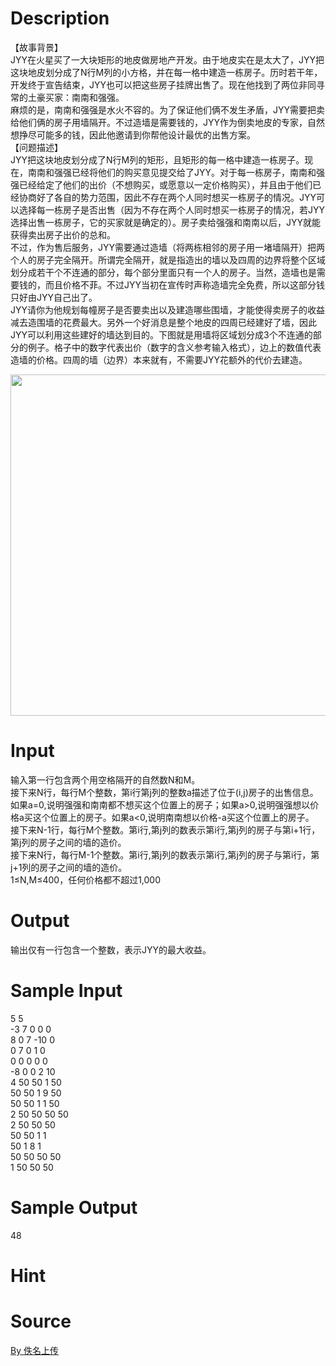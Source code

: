 
# Description

<div class="content"><p>【故事背景】<br/>
JYY在火星买了一大块矩形的地皮做房地产开发。由于地皮实在是太大了，JYY把这块地皮划分成了N行M列的小方格，并在每一格中建造一栋房子。历时若干年，开发终于宣告结束，JYY也可以把这些房子挂牌出售了。现在他找到了两位非同寻常的土豪买家：南南和强强。<br/>
麻烦的是，南南和强强是水火不容的。为了保证他们俩不发生矛盾，JYY需要把卖给他们俩的房子用墙隔开。不过造墙是需要钱的，JYY作为倒卖地皮的专家，自然想挣尽可能多的钱，因此他邀请到你帮他设计最优的出售方案。<br/>
【问题描述】<br/>
JYY把这块地皮划分成了N行M列的矩形，且矩形的每一格中建造一栋房子。现在，南南和强强已经将他们的购买意见提交给了JYY。对于每一栋房子，南南和强强已经给定了他们的出价（不想购买，或愿意以一定价格购买），并且由于他们已经协商好了各自的势力范围，因此不存在两个人同时想买一栋房子的情况。JYY可以选择每一栋房子是否出售（因为不存在两个人同时想买一栋房子的情况，若JYY选择出售一栋房子，它的买家就是确定的）。房子卖给强强和南南以后，JYY就能获得卖出房子出价的总和。<br/>
不过，作为售后服务，JYY需要通过造墙（将两栋相邻的房子用一堵墙隔开）把两个人的房子完全隔开。所谓完全隔开，就是指造出的墙以及四周的边界将整个区域划分成若干个不连通的部分，每个部分里面只有一个人的房子。当然，造墙也是需要钱的，而且价格不菲。不过JYY当初在宣传时声称造墙完全免费，所以这部分钱只好由JYY自己出了。<br/>
JYY请你为他规划每幢房子是否要卖出以及建造哪些围墙，才能使得卖房子的收益减去造围墙的花费最大。另外一个好消息是整个地皮的四周已经建好了墙，因此JYY可以利用这些建好的墙达到目的。下图就是用墙将区域划分成3个不连通的部分的例子。格子中的数字代表出价（数字的含义参考输入格式），边上的数值代表造墙的价格。四周的墙（边界）本来就有，不需要JYY花额外的代价去建造。 </p>
<p><img width="710" height="546" alt="" src="source/bzoj/4485/img/aHR0cHM6Ly9seWRzeS5jb20vSnVkZ2VPbmxpbmUvdXBsb2FkLzIwMTYwNC80LnBuZw==.png"/></p></div>

# Input

<div class="content"><p>输入第一行包含两个用空格隔开的自然数N和M。<br/>
接下来N行，每行M个整数，第i行第j列的整数a描述了位于(i,j)房子的出售信息。如果a=0,说明强强和南南都不想买这个位置上的房子；如果a&gt;0,说明强强想以价格a买这个位置上的房子。如果a&lt;0,说明南南想以价格-a买这个位置上的房子。<br/>
接下来N-1行，每行M个整数。第i行,第j列的数表示第i行,第j列的房子与第i+1行，第j列的房子之间的墙的造价。<br/>
接下来N行，每行M-1个整数。第i行,第j列的数表示第i行,第j列的房子与第i行，第j+1列的房子之间的墙的造价。<br/>
1≤N,M≤400，任何价格都不超过1,000</p></div>

# Output

<div class="content"><p>输出仅有一行包含一个整数，表示JYY的最大收益。</p></div>

# Sample Input

<div class="content"><span class="sampledata">5 5<br/>
-3 7 0 0 0<br/>
8 0 7 -10 0<br/>
0 7 0 1 0<br/>
0 0 0 0 0<br/>
-8 0 0 2 10<br/>
4 50 50 1 50<br/>
50 50 1 9 50<br/>
50 50 1 1 50<br/>
2 50 50 50 50<br/>
2 50 50 50<br/>
50 50 1 1<br/>
50 1 8 1<br/>
50 50 50 50<br/>
1 50 50 50</span></div>

# Sample Output

<div class="content"><span class="sampledata">48</span></div>

# Hint

<div class="content"><p></p></div>

# Source

<div class="content"><p><a href="problemset.php?search=By 佚名上传">By 佚名上传</a></p></div>

